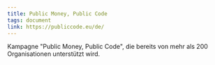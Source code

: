 ```yaml
---
title: Public Money, Public Code
tags: document
link: https://publiccode.eu/de/
---
```


 Kampagne "Public Money, Public Code", die bereits von mehr als 200 Organisationen unterstützt wird.